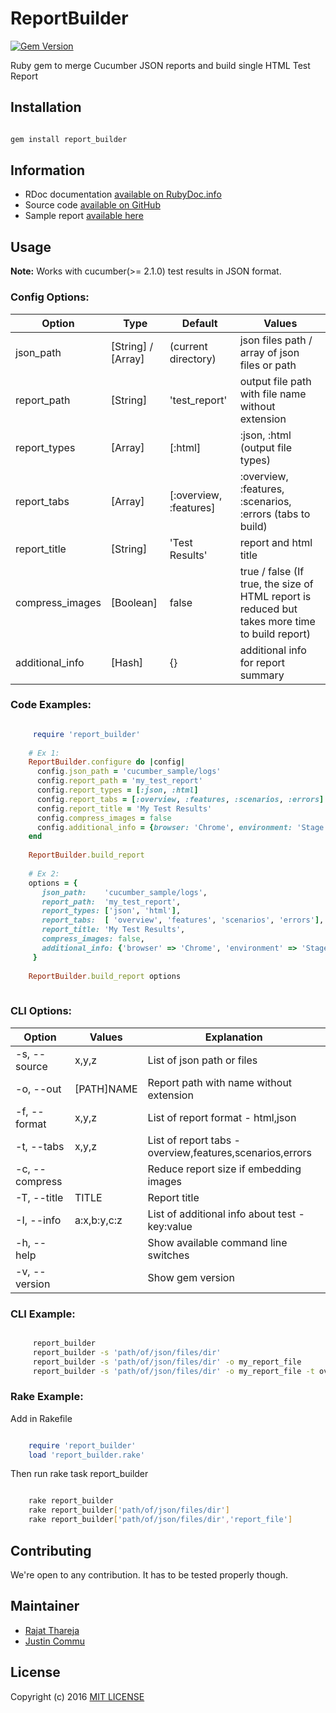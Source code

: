 # ReportBuilder
[![Gem Version](https://badge.fury.io/rb/report_builder.svg)](https://badge.fury.io/rb/report_builder)

Ruby gem to merge Cucumber JSON reports and build single HTML Test Report

## Installation

```bash

gem install report_builder

```

## Information

* RDoc documentation [available on RubyDoc.info](http://www.rubydoc.info/gems/report_builder)
* Source code [available on GitHub](http://github.com/rajatthareja/ReportBuilder)
* Sample report [available here](http://www.rajatthareja.com/reportbuilder/sample.html)

## Usage

**Note:** Works with cucumber(>= 2.1.0) test results in JSON format.

### Config Options:

| Option | Type | Default | Values |
|--------|------|---------|--------|
| json_path | [String] / [Array] | (current directory) | json files path / array of json files or path |
| report_path | [String] | 'test_report' | output file path with file name without extension |
| report_types | [Array] | [:html] | :json, :html (output file types) |
| report_tabs | [Array] | [:overview, :features] | :overview, :features, :scenarios, :errors (tabs to build) |
| report_title | [String] | 'Test Results' | report and html title |
| compress_images | [Boolean] | false | true / false (If true, the size of HTML report is reduced but takes more time to build report) |
| additional_info | [Hash] | {} | additional info for report summary |

### Code Examples:

```ruby

     require 'report_builder'
    
    # Ex 1:
    ReportBuilder.configure do |config|
      config.json_path = 'cucumber_sample/logs'
      config.report_path = 'my_test_report'
      config.report_types = [:json, :html]
      config.report_tabs = [:overview, :features, :scenarios, :errors]
      config.report_title = 'My Test Results'
      config.compress_images = false
      config.additional_info = {browser: 'Chrome', environment: 'Stage 5'}
    end
    
    ReportBuilder.build_report
    
    # Ex 2:
    options = {
       json_path:    'cucumber_sample/logs',
       report_path:  'my_test_report',
       report_types: ['json', 'html'],
       report_tabs:  [ 'overview', 'features', 'scenarios', 'errors'],
       report_title: 'My Test Results',
       compress_images: false,
       additional_info: {'browser' => 'Chrome', 'environment' => 'Stage 5'}
     }
    
    ReportBuilder.build_report options
        
```

### CLI Options:

| Option         | Values      | Explanation                                              |
|----------------|-------------|----------------------------------------------------------|
| -s, --source   | x,y,z       | List of json path or files                               |
| -o, --out      | [PATH]NAME  | Report path with name without extension                  |
| -f, --format   | x,y,z       | List of report format - html,json                        |
| -t, --tabs     | x,y,z       | List of report tabs - overview,features,scenarios,errors |
| -c, --compress |             | Reduce report size if embedding images                   |
| -T, --title    | TITLE       | Report title                                             |
| -I, --info     | a:x,b:y,c:z | List of additional info about test - key:value           |
| -h, --help     |             | Show available command line switches                     |
| -v, --version  |             | Show gem version                                         |

### CLI Example:

```bash

     report_builder
     report_builder -s 'path/of/json/files/dir'
     report_builder -s 'path/of/json/files/dir' -o my_report_file
     report_builder -s 'path/of/json/files/dir' -o my_report_file -t overview,features,scenarios,errors

```

### Rake Example:

Add in Rakefile

```ruby

    require 'report_builder'
    load 'report_builder.rake'

```

Then run rake task report_builder

```bash

    rake report_builder
    rake report_builder['path/of/json/files/dir']
    rake report_builder['path/of/json/files/dir','report_file']

```

## Contributing

We're open to any contribution. It has to be tested properly though.

## Maintainer

* [Rajat Thareja](http://www.rajatthareja.com)
* [Justin Commu](https://github.com/tk8817)

## License

Copyright (c) 2016 [MIT LICENSE](LICENSE)
